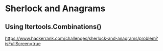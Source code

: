 # Sherlock and Anagrams

## Using Itertools.Combinations()

https://www.hackerrank.com/challenges/sherlock-and-anagrams/problem?isFullScreen=true
